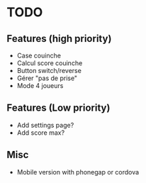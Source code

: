 # TODO

## Features (high priority)

- Case couinche
- Calcul score couinche
- Button switch/reverse
- Gérer "pas de prise"
- Mode 4 joueurs

## Features (Low priority)

- Add settings page?
- Add score max?

## Misc

- Mobile version with phonegap or cordova
